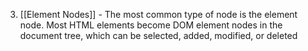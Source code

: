 3. [[Element Nodes]] - The most common type of node is the element node. Most HTML elements become DOM element nodes in the document tree, which can be selected, added, modified, or deleted